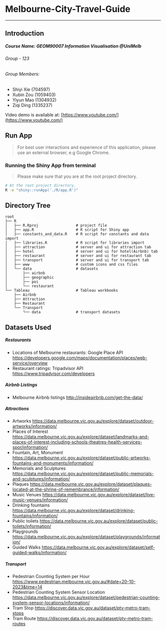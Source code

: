 # Melbourne-City-Travel-Guide

---
## Introduction

##### Course Name: GEOM90007 Information Visualisation @UniMelb

###### Group - 123
###### Group Members:

  - Shiyi Xie (704597)
  - Xubin Zou (1059403)
  - Yiyun Mao (1304932)
  - Ziqi Ding (1335237)

Video demo is available at: [https://www.youtube.com/](https://www.youtube.com/)

## Run App

> For best user interactions and experience of this application, please use an external browser, e.g Google Chrome.

### Running the Shiny App from terminal
> Please make sure that you are at the root project directory.
``` bash
# At the root project directory.
R -e "shiny::runApp('./R/app.R')"
```

## Directory Tree

```shell
root
├── R
│   ├──	R.Rproj					# project file
│   ├── app.R					# R script for Shiny app
│   ├── constants_and_data.R    # R script for constants and data import
│   ├── libraries.R				# R script for libraries import
│   ├── attraction				# server and ui for attraction tab
│   ├── hotel					# server and ui for hotel(Airbnb) tab
│   ├── restaurant				# server and ui for restaurant tab
│   ├── transport				# server and ui for transport tab
│   ├── www						# custom icons and css files
│   └── data					# datasets
│       ├── airbnb
│       ├── geographic
│       ├── poi
│       └── restaurant
└── Tableau						# Tableau workbooks
    ├── Airbnb
    ├── Attraction
    ├── Restaurant
    └── Transport
    	└── data				# transport datasets
```

## Datasets Used

##### Restaurants

- Locations of Melbourne restaurants: Google Place API https://developers.google.com/maps/documentation/places/web-service/overview
- Restaurant ratings: Tripadvisor API https://www.tripadvisor.com/developers

##### Airbnb Listings

- Melbourne Airbnb listings http://insideairbnb.com/get-the-data/

##### Attractions

- Artworks https://data.melbourne.vic.gov.au/explore/dataset/outdoor-artworks/information/
- Places of Interest https://data.melbourne.vic.gov.au/explore/dataset/landmarks-and-places-of-interest-including-schools-theatres-health-services-spor/information/
- Fountain, Art, Monument https://data.melbourne.vic.gov.au/explore/dataset/public-artworks-fountains-and-monuments/information/
- Memorials and Sculptures https://data.melbourne.vic.gov.au/explore/dataset/public-memorials-and-sculptures/information/
- Plaques https://data.melbourne.vic.gov.au/explore/dataset/plaques-located-at-the-shrine-of-remembrance/information/
- Music Venues https://data.melbourne.vic.gov.au/explore/dataset/live-music-venues/information/
- Drinking fountains https://data.melbourne.vic.gov.au/explore/dataset/drinking-fountains/information/
- Public toilets https://data.melbourne.vic.gov.au/explore/dataset/public-toilets/information/
- Playgrounds https://data.melbourne.vic.gov.au/explore/dataset/playgrounds/information/
- Guided Walks https://data.melbourne.vic.gov.au/explore/dataset/self-guided-walks/information/

##### Transport

- Pedestrian Counting System per Hour https://www.pedestrian.melbourne.vic.gov.au/#date=20-10-2023&time=14
- Pedestrian Counting System Sensor Location https://data.melbourne.vic.gov.au/explore/dataset/pedestrian-counting-system-sensor-locations/information/
- Tram Stop https://discover.data.vic.gov.au/dataset/ptv-metro-tram-stops
- Tram Route https://discover.data.vic.gov.au/dataset/ptv-metro-tram-routes
